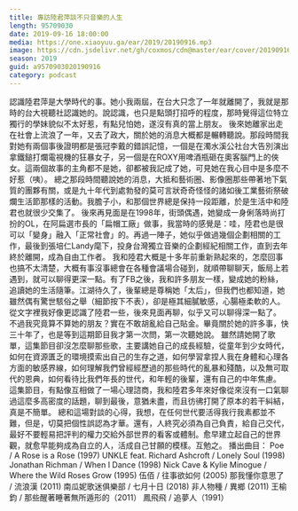 ```yaml
---
title: 專訪陸君萍談不只音樂的人生
length: 95709030
date: 2019-09-16 18:00:00
media: https://one.xiaoyuu.ga/ear/2019/20190916.mp3
image: https://cdn.jsdelivr.net/gh/coxmos/cdn@master/ear/cover/20190916.jpeg
season: 2019
guid: a9570903020190916
category: podcast
---
```


認識陸君萍是大學時代的事。她小我兩屆，在台大只念了一年就離開了，我就是那時的台大視聽社認識她的。說認識，也只是點頭打招呼的程度，那時覺得這位特立獨行的學妹貌似不太好惹，有點兒怕她，遂沒有真的當上朋友。
後來她離家出走在社會上流浪了一年，又去了政大，關於她的消息大概都是輾轉聽說。那段時間我對她有兩個事後證明都是張冠李戴的錯誤記憶，一個是在濁水溪公社台大告別演出拿鐵鎚打爛電視機的狂暴女子，另一個是在ROXY用啤酒瓶砸在奧客腦門上的俠女。這兩個故事的主角都不是她，卻都被我記成了她，可見她在我心目中是多麼不好惹（咦）。
總之那段時間聽說她的消息，大抵和藝術圈、影像圈那些帶著地下氣質的團夥有關，或是九十年代到處勃發的莫可言狀奇奇怪怪的諸如後工業藝術祭破爛生活節那樣的活動。我膽子小，和那個世界總是保持一段距離，於是生活中和陸君也就很少交集了。
後來再見面是在1998年，街頭偶遇，她變成一身俐落時尚打扮的OL，在阿扁選市長的「扁帽工廠」做事，我當時的感覺是：哇，陸君也是很可以「變身」融入「正常社會」的。再過一陣子，她似乎做過幾個企劃相關的工作，最後到張培仁Landy麾下，投身台灣獨立音樂的企劃經紀相關工作，直到去年終於離開，成為自由工作者。
我和陸君大概是十多年前重新熟起來的，怎麼回事也搞不太清楚，大概有事沒事總會在各種會議場合碰到，就順帶聊聊天，飯局上若遇到，就可以聊得更深一點。有了FB之後，我和許多朋友一樣，變成她的粉絲，追讀她的生活隨筆。江湖待久了，後輩總是尊稱她「太后」，但我們也都知道，她雖然偶有驚世駭俗之舉（細節按下不表），卻是極其細膩敏感，心腸極柔軟的人。從文字裡我好像更認識了陸君一些，後來見面再聊，似乎又可以聊得深一點了。
不過我究竟算不算她的朋友？實在不敢胡亂給自己貼金。畢竟關於她的許多事，快三十年了，也是等到這期節目我才第一次問，第一次聽她說。
雖然請她開了歌單，這集節目卻沒怎麼聊那些歌，主要講她自己的成長經驗，從童年到少女時代，如何在資源匱乏的環境摸索出自己的生存之道，如何學習拿捏人我在身體和心理各方面的敏感界線，如何理解我們曾經經歷過的那些時代的亂暴和殘酷，以及無可取代的恩典，如何看待比我們年長的世代，和年輕的後輩，還有自己的中年焦慮。
這集節目，有點像互相做了一場心理諮商，我和陸君多年來好像從來沒有一口氣聊過這麼多高密度的話題，聊到最後，意猶未盡，而且彷彿打開了原本的若干糾結，真是不簡單。
總和這場對談的心得，我想，在任何世代要活得我行我素都並不難，但是，切莫把個性誤認為才華。還有，人終究必須為自己負責，給自己交代，最好不要輕易把評判的權力交給外部世界的看客或體制。愈早建立起自己的世界觀，就愈早能夠成為自立的人，活成自己甘願的模樣。互勉之。
播出曲目：
Poe / A Rose is a Rose (1997)
UNKLE feat. Richard Ashcroft / Lonely Soul (1998)
Jonathan Richman / When I Dance (1998)
Nick Cave &amp; Kylie Minogue / Where the Wild Roses Grow (1995)
伍佰 / 往事欲如何 (2005)
那我懂你意思了 / 流浪漢 (2011)
南瓜妮歌迷俱樂部 / 七月十日 (2018)
非人物種 / 異鄉 (2011)
王榆鈞 / 那些醒著睡著無所遁形的（2011）
鳳飛飛 / 追夢人（1991）


